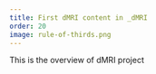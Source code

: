```yaml
---
title: First dMRI content in _dMRI
order: 20
image: rule-of-thirds.png
---
```

This is the overview of dMRI project

